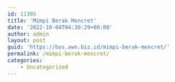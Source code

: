 ```yaml
---
id: 11305
title: 'Mimpi Berak Mencret'
date: '2022-10-04T04:30:29+00:00'
author: admin
layout: post
guid: 'https://bos.awn.biz.id/mimpi-berak-mencret/'
permalink: /mimpi-berak-mencret/
categories:
    - Uncategorized
---
```


